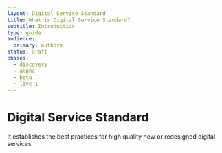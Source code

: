 ```yaml
---
layout: Digital Service Standard
title: What is Digital Service Standard?
subtitle: Introduction 
type: guide
audience:
  primary: authors
status: draft
phases:
  - discovery
  - alpha
  - beta
  - live 1
---
```

# Digital Service Standard

It establishes the best practices for high quality new or redesigned digital services. 
